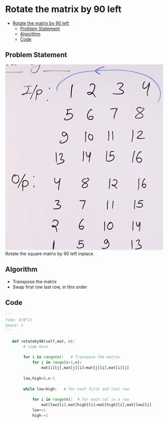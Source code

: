 # Rotate the matrix by 90 left
- [Rotate the matrix by 90 left](#rotate-the-matrix-by-90-left)
  - [Problem Statement](#problem-statement)
  - [Algorithm](#algorithm)
  - [Code](#code)

## Problem Statement
![](Assets/2023-03-11-11-28-06.png)
Rotate the square matrix by 90 left inplace.

## Algorithm
- Transpose the matrix
- Swap first row last row, in this order 

## Code 
```python
'''
Time: O(N^2)
Space: 1
'''

   def rotateby90(self,mat, n): 
        # code here
        
        for i in range(n):   # Transpose the matrix
            for j in range(i+1,n):
                mat[i][j],mat[j][i]=mat[j][i],mat[i][j]
                
        low,high=0,n-1
        
        while low<high:   # for each first and last row

            for i in range(n):  # for each col in a row
                mat[low][i],mat[high][i]=mat[high][i],mat[low][i]
            low+=1
            high-=1
```